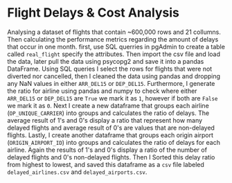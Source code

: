 # Flight Delays & Cost Analysis

Analysing a dataset of flights that contain ~600,000 rows and 21 collumns. Then calculating the performance metrics regarding the amount of delays that occur in one month. first, use SQL querries in pgAdmin to create a table called `real_flight` specify the attributes. Then import the csv file and load the data, later pull the data using psycopg2 and save it into a pandas DataFrame. Using SQL queries I select the rows for flights that were not diverted nor cancelled, then I cleaned the data using pandas and dropping any NaN values in either `ARR_DEL15` or `DEP_DEL15`. Furthermore, I generate the ratio for airline using pandas and numpy to check where either `ARR_DEL15` or `DEP_DEL15` are `True` we mark it as `1`, however if both are `False` we mark it as `0`. Next I create a new dataframe that groups each airline (`OP_UNIQUE_CARRIER`) into groups and calculates the ratio of delays. The average result of 1's and 0's display a ratio that represent how many delayed flights and average result of 0's are values that are non-delayed flights. Lastly, I create another dataframe that groups each origin airport (`ORIGIN_AIRPORT_ID`) into groups and calculates the ratio of delays for each airline. Again the results of 1's and 0's display a ratio of the number of delayed flights and 0's non-delayed flights. Then I Sorted this delay ratio from highest to lowest, and saved this dataframe as a `csv` file labeled `delayed_airlines.csv` and `delayed_airports.csv`.